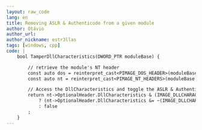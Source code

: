 ```yaml
---
layout: raw_code
lang: en
title: Removing ASLR & Authenticode from a given module
author: Otávio
author_url:
author_nickname: estr3llas
tags: [windows, cpp]
code: |
    bool TamperDllCharacteristics(DWORD_PTR moduleBase) {

        // retrieve the module's NT header
        const auto dos = reinterpret_cast<PIMAGE_DOS_HEADER>(moduleBase);
        const auto nt = reinterpret_cast<PIMAGE_NT_HEADERS>(moduleBase + dos->e_lfanew);

        // Access the DllCharacteristics and toggle the ASLR & Authenticode if set
        return nt->OptionalHeader.DllCharacteristics & (IMAGE_DLLCHARACTERISTICS_FORCE_INTEGRITY | IMAGE_DLLCHARACTERISTICS_DYNAMIC_BASE)
            ? (nt->OptionalHeader.DllCharacteristics &= ~(IMAGE_DLLCHARACTERISTICS_FORCE_INTEGRITY | IMAGE_DLLCHARACTERISTICS_DYNAMIC_BASE), true)
            : false
        ;
    }
---
```

